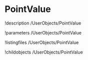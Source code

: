<!-- MOOSE Documentation Stub: Remove this when content is added. -->

# PointValue
!description /UserObjects/PointValue

!parameters /UserObjects/PointValue

!listingfiles /UserObjects/PointValue

!childobjects /UserObjects/PointValue
